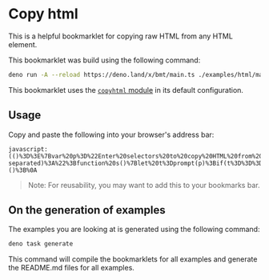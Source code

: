 # Copy html

This is a helpful bookmarklet for copying raw HTML from any HTML element.

This bookmarklet was build using the following command:

```bash
deno run -A --reload https://deno.land/x/bmt/main.ts ./examples/html/main.ts
```

This bookmarklet uses the [`copyhtml` module](../../copyhtml/) in its default
configuration.

## Usage

Copy and paste the following into your browser's address bar:

```
javascript:(()%3D%3E%7Bvar%20p%3D%22Enter%20selectors%20to%20copy%20HTML%20from%20(comma-separated)%3A%22%3Bfunction%20s()%7Blet%20t%3Dprompt(p)%3Bif(t%3D%3D%3Dnull)throw%20new%20Error(%22No%20selectors%20provided.%22)%3Breturn%7Bselectors%3At.split(%22%2C%22).map(e%3D%3Ee.trim())%7D%7Dfunction%20n(t)%7Breturn%20t.map(r%3D%3Edocument.querySelector(r)).map(r%3D%3Er%3F.outerHTML).join(%22%22)%7Dfunction%20c(t)%7Bnavigator.clipboard.writeText(t).catch(o%3D%3E%7Bconsole.error(o)%7D).finally(()%3D%3E%7Bconsole.log(%22Copied%20to%20clipboard.%22%2C%7Btext%3At%7D)%7D)%7Dfunction%20i(t)%7Blet%7Bselectors%3Ao%7D%3Ds()%2Ce%3Dn(o)%3Bc(t%3Ft(e)%3Ae)%7Di()%3B%7D)()%3B%0A
```

> Note: For reusability, you may want to add this to your bookmarks bar.

## On the generation of examples

The examples you are looking at is generated using the following command:

```bash
deno task generate
```

This command will compile the bookmarklets for all examples and generate the
README.md files for all examples.
